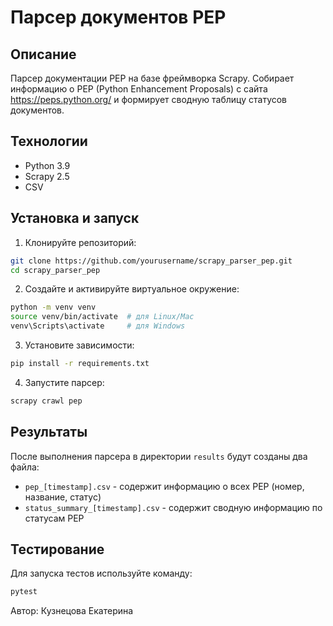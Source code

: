 # Парсер документов PEP

## Описание

Парсер документации PEP на базе фреймворка Scrapy. Собирает информацию о PEP (Python Enhancement Proposals) с сайта https://peps.python.org/ и формирует сводную таблицу статусов документов.

## Технологии

- Python 3.9
- Scrapy 2.5
- CSV

## Установка и запуск

1. Клонируйте репозиторий:

```bash
git clone https://github.com/yourusername/scrapy_parser_pep.git
cd scrapy_parser_pep
```

2. Создайте и активируйте виртуальное окружение:

```bash
python -m venv venv
source venv/bin/activate  # для Linux/Mac
venv\Scripts\activate     # для Windows
```

3. Установите зависимости:

```bash
pip install -r requirements.txt
```

4. Запустите парсер:

```bash
scrapy crawl pep
```

## Результаты

После выполнения парсера в директории `results` будут созданы два файла:

- `pep_[timestamp].csv` - содержит информацию о всех PEP (номер, название, статус)
- `status_summary_[timestamp].csv` - содержит сводную информацию по статусам PEP

## Тестирование

Для запуска тестов используйте команду:

```bash
pytest
```

Автор:
Кузнецова Екатерина
